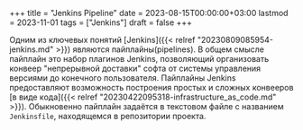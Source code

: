 +++
title = "Jenkins Pipeline"
date = 2023-08-15T00:00:00+03:00
lastmod = 2023-11-01
tags = ["Jenkins"]
draft = false
+++

Одним из ключевых понятий [Jenkins]({{< relref "20230809085954-jenkins.md" >}}) являются пайплайны(pipelines). В общем смысле пайплайн это набор плагинов Jenkins, позволяющий организовать конвеер "непрерывной доставки" софта от системы управления версиями до конечного пользователя.
Пайплайны Jenkins предоставляют возможность построения простых и сложных конвееров [в виде кода]({{< relref "20230422095318-infrastructure_as_code.md" >}}). Обыкновенно пайплайн задаётся в текстовом файле с названием `Jenkinsfile`, находящемся в репозитории проекта.
